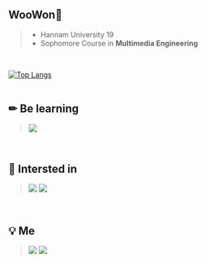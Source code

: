WooWon👊
------
>- Hannam University 19
>- Sophomore Course in __Multimedia Engineering__  
<br>
  
[![Top Langs](https://github-readme-stats.vercel.app/api/top-langs/?username=cute700&layout=compact&theme=vue-dark)](https://github.com/cute700/github-readme-stats)    
<br>

✏ Be learning 
---
><img src="https://img.shields.io/badge/C++-00599C?style=flat&logo=c%2B%2B&Color=white"/></p>    
<br>

🔎 Intersted in 
---
><img src="https://img.shields.io/badge/iOS-000000?style=flat&logo=iOS&Color=white"/> <img src="https://img.shields.io/badge/Android-ffffff?style=flat&logo=android&LogoColor=3DDC84"/>  
<br>

💡 Me
---
><a href="mailto:700cute@gmail.com" target="_blank"><img src="https://img.shields.io/badge/Gmail-EA4335?style=flat&logo=gmail&logoColor=white"/></a> <img src="https://img.shields.io/badge/Tech Blog-181717?style=flat&logo=Github&Color=white"/>
<br>

